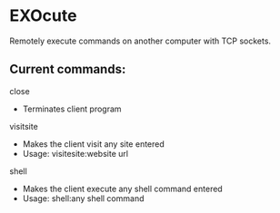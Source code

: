 # EXOcute
Remotely execute commands on another computer with TCP sockets.

## Current commands:                                                                                                                  
close 

* Terminates client program

visitsite
* Makes the client visit any site entered
 * Usage:
  visitesite:website url
  


shell 
* Makes the client execute any shell command entered
 * Usage:
  shell:any shell command



